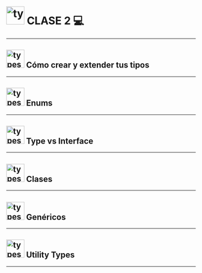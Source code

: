 # <img width="48" height="48" src="https://img.icons8.com/color/48/typescript.png" alt="typescript"/> CLASE 2 :computer:

---

## <img width="48" height="48" src="https://img.icons8.com/color/48/typescript.png" alt="typescript"/>  Cómo crear y extender tus tipos 

---

## <img width="48" height="48" src="https://img.icons8.com/color/48/typescript.png" alt="typescript"/> Enums

---

## <img width="48" height="48" src="https://img.icons8.com/color/48/typescript.png" alt="typescript"/> Type vs Interface

---

## <img width="48" height="48" src="https://img.icons8.com/color/48/typescript.png" alt="typescript"/> Clases

---

## <img width="48" height="48" src="https://img.icons8.com/color/48/typescript.png" alt="typescript"/> Genéricos

---

## <img width="48" height="48" src="https://img.icons8.com/color/48/typescript.png" alt="typescript"/> Utility Types

---